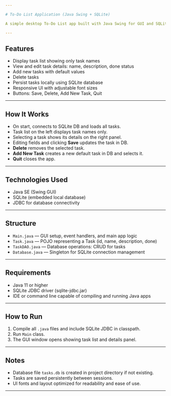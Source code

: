 ```yaml
---

# To-Do List Application (Java Swing + SQLite)

A simple desktop To-Do List app built with Java Swing for GUI and SQLite for data storage.

---
```


## Features

* Display task list showing only task names
* View and edit task details: name, description, done status
* Add new tasks with default values
* Delete tasks
* Persist tasks locally using SQLite database
* Responsive UI with adjustable font sizes
* Buttons: Save, Delete, Add New Task, Quit

---

## How It Works

* On start, connects to SQLite DB and loads all tasks.
* Task list on the left displays task names only.
* Selecting a task shows its details on the right panel.
* Editing fields and clicking **Save** updates the task in DB.
* **Delete** removes the selected task.
* **Add New Task** creates a new default task in DB and selects it.
* **Quit** closes the app.

---

## Technologies Used

* Java SE (Swing GUI)
* SQLite (embedded local database)
* JDBC for database connectivity

---

## Structure

* `Main.java` — GUI setup, event handlers, and main app logic
* `Task.java` — POJO representing a Task (id, name, description, done)
* `TaskDAO.java` — Database operations: CRUD for tasks
* `Database.java` — Singleton for SQLite connection management

---

## Requirements

* Java 11 or higher
* SQLite JDBC driver (sqlite-jdbc.jar)
* IDE or command line capable of compiling and running Java apps

---

## How to Run

1. Compile all `.java` files and include SQLite JDBC in classpath.
2. Run `Main` class.
3. The GUI window opens showing task list and details panel.

---

## Notes

* Database file `tasks.db` is created in project directory if not existing.
* Tasks are saved persistently between sessions.
* UI fonts and layout optimized for readability and ease of use.

---
